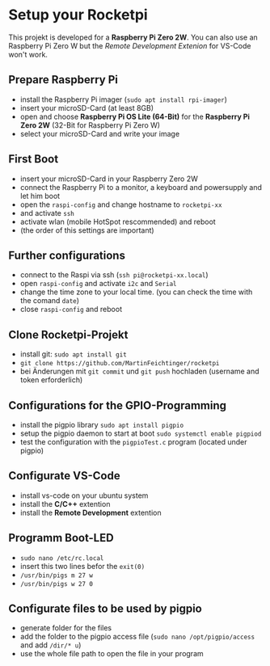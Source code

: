 # Setup your Rocketpi
This projekt is developed for a **Raspberry Pi Zero 2W**. You can also use an Raspberry Pi Zero W but the *Remote Development Extenion* for VS-Code won't work.

## Prepare Raspberry Pi
- install the Raspberry Pi imager (`sudo apt install rpi-imager`)
- insert your microSD-Card (at least 8GB)
- open and choose **Raspberry Pi OS Lite (64-Bit)** for the **Raspberry Pi Zero 2W** (32-Bit  for Raspberry Pi Zero W)
- select your microSD-Card and write your image

## First Boot
- insert your microSD-Card in your Raspberry Zero 2W
- connect the Raspberry Pi to a monitor, a keyboard and powersupply and let him boot
- open the `raspi-config` and change hostname to `rocketpi-xx`  
- and activate `ssh`
- activate wlan (mobile HotSpot rescommended) and reboot
- (the order of this settings are important)

## Further configurations
- connect to the Raspi via ssh (`ssh pi@rocketpi-xx.local`) 
- open `raspi-config` and activate `i2c` and `Serial`
- change the time zone to your local time. (you can check the time with the comand `date`)
- close `raspi-config` and reboot

## Clone Rocketpi-Projekt
- install git: `sudo apt install git`
- `git clone https://github.com/MartinFeichtinger/rocketpi`
- bei Änderungen mit `git commit` und `git push` hochladen (username and token erforderlich)

## Configurations for the GPIO-Programming
- install the pigpio library `sudo apt install pigpio`
- setup the pigpio daemon to start at boot `sudo systemctl enable pigpiod`
- test the configuration with the `pigpioTest.c` program (located under pigpio) 

## Configurate VS-Code
- install vs-code on your ubuntu system
- install the **C/C++** extention
- install the **Remote Development** extention

## Programm Boot-LED
- `sudo nano /etc/rc.local`
- insert this two lines befor the `exit(0)`
- `/usr/bin/pigs m 27 w`
- `/usr/bin/pigs w 27 0`

## Configurate files to be used by pigpio
- generate folder for the files
- add the folder to the pigpio access file (`sudo nano /opt/pigpio/access` and add `/dir/* u`)
- use the whole file path to open the file in your program
